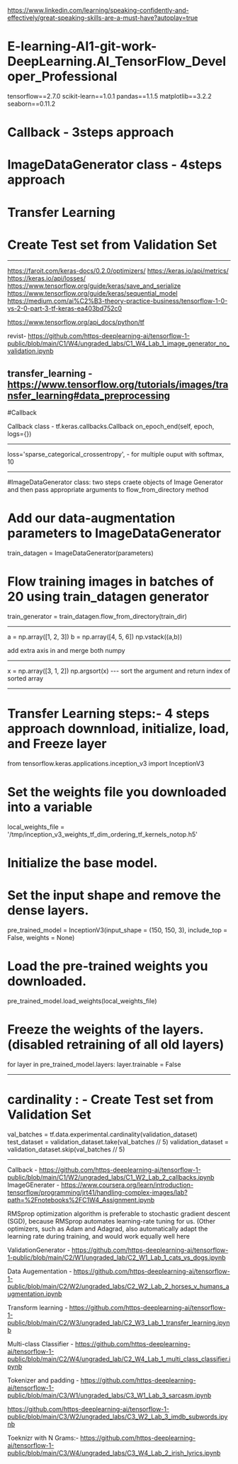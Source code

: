 https://www.linkedin.com/learning/speaking-confidently-and-effectively/great-speaking-skills-are-a-must-have?autoplay=true

# E-learning-AI1-git-work-DeepLearning.AI_TensorFlow_Developer_Professional
tensorflow==2.7.0
scikit-learn==1.0.1
pandas==1.1.5
matplotlib==3.2.2
seaborn==0.11.2

# Callback - 3steps approach
# ImageDataGenerator class -  4steps approach
# Transfer Learning 
# Create Test set from Validation Set
------------------------------------

https://faroit.com/keras-docs/0.2.0/optimizers/
https://keras.io/api/metrics/
https://keras.io/api/losses/
https://www.tensorflow.org/guide/keras/save_and_serialize
https://www.tensorflow.org/guide/keras/sequential_model
https://medium.com/ai%C2%B3-theory-practice-business/tensorflow-1-0-vs-2-0-part-3-tf-keras-ea403bd752c0

https://www.tensorflow.org/api_docs/python/tf


revist- https://github.com/https-deeplearning-ai/tensorflow-1-public/blob/main/C1/W4/ungraded_labs/C1_W4_Lab_1_image_generator_no_validation.ipynb

transfer_learning - https://www.tensorflow.org/tutorials/images/transfer_learning#data_preprocessing
-----------------------------------------------------------------------------------------------
#Callback


Callback class - tf.keras.callbacks.Callback
on_epoch_end(self, epoch, logs={}) 

------------------------------------------------------------------------------------------------

loss='sparse_categorical_crossentropy',  - for multiple ouput with softmax, 10

------------------------------------------------------------------------------------------------
#ImageDataGenerator class: two steps craete objects of Image Generator and then pass appropriate arguments to flow_from_directory method

# Add our data-augmentation parameters to ImageDataGenerator
train_datagen = ImageDataGenerator(parameters)

# Flow training images in batches of 20 using train_datagen generator
train_generator = train_datagen.flow_from_directory(train_dir)

--------------------------------------------------------------------------------------------------

a = np.array([1, 2, 3])
b = np.array([4, 5, 6])
np.vstack((a,b))

add extra axis in and merge both numpy

--------------------------------------------------------------------------------------------------

x = np.array([3, 1, 2])
np.argsort(x) --- sort the argument and return index of sorted array

----------------------------------------------------------------------------------------------------
# Transfer Learning steps:- 4 steps approach downnload, initialize, load, and Freeze layer

from tensorflow.keras.applications.inception_v3 import InceptionV3

# Set the weights file you downloaded into a variable
local_weights_file = '/tmp/inception_v3_weights_tf_dim_ordering_tf_kernels_notop.h5'

# Initialize the base model.
# Set the input shape and remove the dense layers.
pre_trained_model = InceptionV3(input_shape = (150, 150, 3), 
                                include_top = False, 
                                weights = None)

# Load the pre-trained weights you downloaded.
pre_trained_model.load_weights(local_weights_file)

# Freeze the weights of the layers.(disabled retraining of all old layers)
for layer in pre_trained_model.layers:
  layer.trainable = False
  
----------------------------------------------------------------------------------------------------
# cardinality : - Create Test set from Validation Set
 
val_batches = tf.data.experimental.cardinality(validation_dataset)
test_dataset = validation_dataset.take(val_batches // 5)
validation_dataset = validation_dataset.skip(val_batches // 5)

----------------------------------------------------------------------------------------------------

Callback - https://github.com/https-deeplearning-ai/tensorflow-1-public/blob/main/C1/W2/ungraded_labs/C1_W2_Lab_2_callbacks.ipynb
ImageGEnerater - https://www.coursera.org/learn/introduction-tensorflow/programming/jrt41/handling-complex-images/lab?path=%2Fnotebooks%2FC1W4_Assignment.ipynb

RMSprop optimization algorithm is preferable to stochastic gradient descent (SGD), because RMSprop automates learning-rate tuning for us. (Other optimizers, such as Adam and Adagrad, also automatically adapt the learning rate during training, and would work equally well here

ValidationGenerator - https://github.com/https-deeplearning-ai/tensorflow-1-public/blob/main/C2/W1/ungraded_lab/C2_W1_Lab_1_cats_vs_dogs.ipynb


Data Augementation - https://github.com/https-deeplearning-ai/tensorflow-1-public/blob/main/C2/W2/ungraded_labs/C2_W2_Lab_2_horses_v_humans_augmentation.ipynb


Transform learning - https://github.com/https-deeplearning-ai/tensorflow-1-public/blob/main/C2/W3/ungraded_lab/C2_W3_Lab_1_transfer_learning.ipynb


Multi-class Classifier - 
https://github.com/https-deeplearning-ai/tensorflow-1-public/blob/main/C2/W4/ungraded_lab/C2_W4_Lab_1_multi_class_classifier.ipynb


Tokenizer and padding - https://github.com/https-deeplearning-ai/tensorflow-1-public/blob/main/C3/W1/ungraded_labs/C3_W1_Lab_3_sarcasm.ipynb

https://github.com/https-deeplearning-ai/tensorflow-1-public/blob/main/C3/W2/ungraded_labs/C3_W2_Lab_3_imdb_subwords.ipynb


Toeknizr with N Grams:-
https://github.com/https-deeplearning-ai/tensorflow-1-public/blob/main/C3/W4/ungraded_labs/C3_W4_Lab_2_irish_lyrics.ipynb
